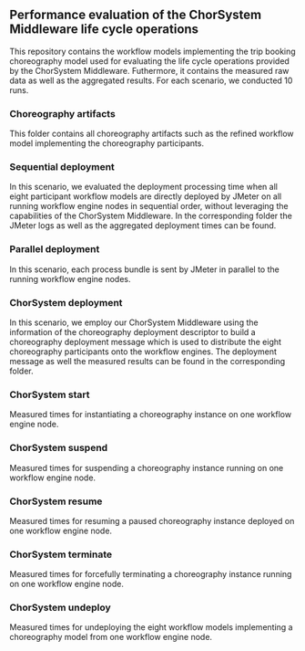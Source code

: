 ## Performance evaluation of the ChorSystem Middleware life cycle operations

This repository contains the workflow models implementing the trip booking choreography model used for evaluating the life cycle operations provided by the ChorSystem Middleware. Futhermore, it contains the measured raw data as well as the aggregated results. For each scenario, we conducted 10 runs.

### Choreography artifacts
This folder contains all choreography artifacts such as the refined workflow model implementing the choreography participants.

### Sequential deployment
In this scenario, we evaluated the deployment processing time when all eight participant workflow models are directly deployed by JMeter on all running workflow engine nodes in sequential order, without leveraging the capabilities of the ChorSystem Middleware. In the corresponding folder the JMeter logs as well as the aggregated deployment times can be found.
		
		
### Parallel deployment
In this scenario, each process bundle is sent by JMeter in parallel to the running workflow engine nodes.

### ChorSystem deployment
In this scenario, we employ our ChorSystem Middleware using the information of the choreography deployment descriptor to build a choreography deployment message which is used to distribute the eight choreography participants onto the workflow engines. The deployment message as well the measured results can be found in the corresponding folder.

### ChorSystem start
Measured times for instantiating a choreography instance on one workflow engine node.

### ChorSystem suspend
Measured times for suspending a choreography instance running on one workflow engine node.

### ChorSystem resume
Measured times for resuming a paused choreography instance deployed on one workflow engine node.

### ChorSystem terminate
Measured times for forcefully terminating a choreography instance running on one workflow engine node.

### ChorSystem undeploy
Measured times for undeploying the eight workflow models implementing a choreography model from one workflow engine node.
